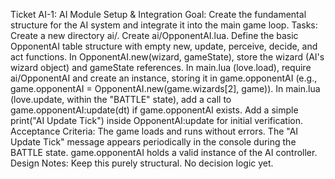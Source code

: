 Ticket AI-1: AI Module Setup & Integration
Goal: Create the fundamental structure for the AI system and integrate it into the main game loop.
Tasks:
Create a new directory ai/.
Create ai/OpponentAI.lua.
Define the basic OpponentAI table structure with empty new, update, perceive, decide, and act functions.
In OpponentAI.new(wizard, gameState), store the wizard (AI's wizard object) and gameState references.
In main.lua (love.load), require ai/OpponentAI and create an instance, storing it in game.opponentAI (e.g., game.opponentAI = OpponentAI.new(game.wizards[2], game)).
In main.lua (love.update, within the "BATTLE" state), add a call to game.opponentAI:update(dt) if game.opponentAI exists.
Add a simple print("AI Update Tick") inside OpponentAI:update for initial verification.
Acceptance Criteria:
The game loads and runs without errors.
The "AI Update Tick" message appears periodically in the console during the BATTLE state.
game.opponentAI holds a valid instance of the AI controller.
Design Notes: Keep this purely structural. No decision logic yet.
